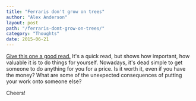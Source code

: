 ```yaml
---
title: "Ferraris don't grow on trees"
author: "Alex Anderson"
layout: post
path: "/ferraris-dont-grow-on-trees/"
category: "Thoughts"
date: 2015-06-21
---
```


[Give this one a good read.](http://bryce.vc/post/122199637090/ferraris-dont-grow-on-trees) It's a quick read, but shows how important, how valuable it is to do things for yourself. Nowadays, it's dead simple to get someone to do anything for you for a price. Is it worth it, even if you have the money? What are some of the unexpected consequences of putting your work onto someone else?

Cheers!
